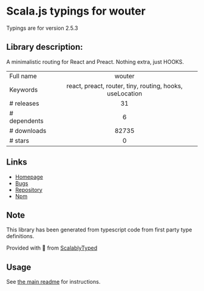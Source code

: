 
# Scala.js typings for wouter

Typings are for version 2.5.3

## Library description:
A minimalistic routing for React and Preact. Nothing extra, just HOOKS.

|                    |                 |
| ------------------ | :-------------: |
| Full name          | wouter |
| Keywords           | react, preact, router, tiny, routing, hooks, useLocation |
| # releases         | 31 |
| # dependents       | 6 |
| # downloads        | 82735 |
| # stars            | 0 |

## Links
- [Homepage](https://github.com/molefrog/wouter#readme)
- [Bugs](https://github.com/molefrog/wouter/issues)
- [Repository](https://github.com/molefrog/wouter)
- [Npm](https://www.npmjs.com/package/wouter)
    


## Note
This library has been generated from typescript code from first party type definitions.

Provided with :purple_heart: from [ScalablyTyped](https://github.com/oyvindberg/ScalablyTyped)

## Usage
See [the main readme](../../readme.md) for instructions.


